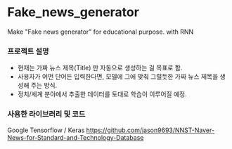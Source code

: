 # Fake_news_generator
Make "Fake news generator" for educational purpose. with RNN

### 프로젝트 설명

- 현재는 가짜 뉴스 제목(Title) 만 자동으로 생성하는 걸 목표로 함.
- 사용자가 어떤 단어든 입력한다면, 모델에 그에 맞춰 그럴듯한 가짜 뉴스 제목을 생성해 주는 방식.
- 정치/세계 분야에서 추출한 데이터를 토대로 학습이 이루어질 예정.


### 사용한 라이브러리 및 코드

Google Tensorflow / Keras
https://github.com/jason9693/NNST-Naver-News-for-Standard-and-Technology-Database
